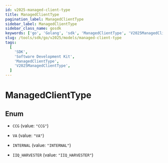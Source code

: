 ```yaml
---
id: v2025-managed-client-type
title: ManagedClientType
pagination_label: ManagedClientType
sidebar_label: ManagedClientType
sidebar_class_name: gosdk
keywords: ['go', 'Golang', 'sdk', 'ManagedClientType', 'V2025ManagedClientType']
slug: /tools/sdk/go/v2025/models/managed-client-type
tags:
  [
    'SDK',
    'Software Development Kit',
    'ManagedClientType',
    'V2025ManagedClientType',
  ]
---
```


# ManagedClientType

## Enum

- `CCG` (value: `"CCG"`)

- `VA` (value: `"VA"`)

- `INTERNAL` (value: `"INTERNAL"`)

- `IIQ_HARVESTER` (value: `"IIQ_HARVESTER"`)

